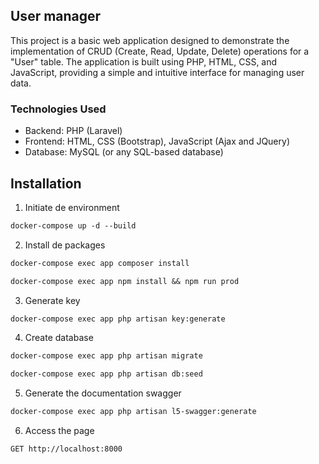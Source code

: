 ## User manager

This project is a basic web application designed to demonstrate the implementation of CRUD (Create, Read, Update, Delete) operations for a "User" table. The application is built using PHP, HTML, CSS, and JavaScript, providing a simple and intuitive interface for managing user data.

### Technologies Used
 - Backend: PHP (Laravel)
 - Frontend: HTML, CSS (Bootstrap), JavaScript (Ajax and JQuery)
 - Database: MySQL (or any SQL-based database)

## Installation

1. Initiate de environment 

```dockerfile
docker-compose up -d --build
```

2. Install de packages 

```dockerfile
docker-compose exec app composer install
```

```dockerfile
docker-compose exec app npm install && npm run prod
```

3. Generate key

```dockerfile
docker-compose exec app php artisan key:generate
```

4. Create database

```dockerfile
docker-compose exec app php artisan migrate
```
```dockerfile
docker-compose exec app php artisan db:seed  
```

5. Generate the documentation swagger 

```dockerfile
docker-compose exec app php artisan l5-swagger:generate
```

6. Access the page

```http
GET http://localhost:8000
```
